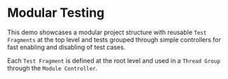 # Modular Testing

This demo showcases a modular project structure with reusable `Test Fragments` at the top level and tests grouped through simple controllers for fast enabling and disabling of test cases.

Each `Test Fragment` is defined at the root level and used in a `Thread Group` through the `Module Controller`.
